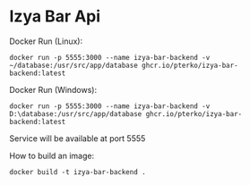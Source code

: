 # Izya Bar Api

Docker Run (Linux):
```
docker run -p 5555:3000 --name izya-bar-backend -v ~/database:/usr/src/app/database ghcr.io/pterko/izya-bar-backend:latest
```

Docker Run (Windows):
```
docker run -p 5555:3000 --name izya-bar-backend -v D:\database:/usr/src/app/database ghcr.io/pterko/izya-bar-backend:latest
```

Service will be available at port 5555

How to build an image:
```
docker build -t izya-bar-backend .
```